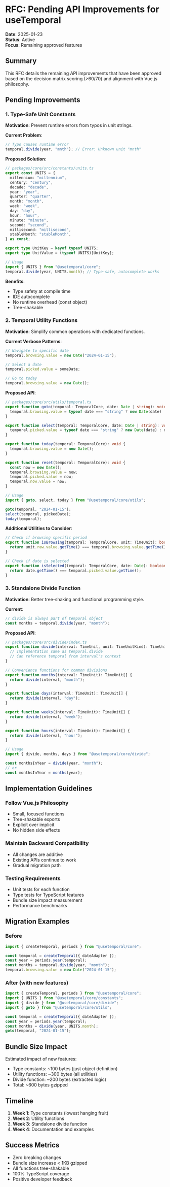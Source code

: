 # RFC: Pending API Improvements for useTemporal

**Date**: 2025-01-23  
**Status**: Active  
**Focus**: Remaining approved features

## Summary

This RFC details the remaining API improvements that have been approved based on the decision matrix scoring (>60/70) and alignment with Vue.js philosophy.

## Pending Improvements

### 1. Type-Safe Unit Constants

**Motivation**: Prevent runtime errors from typos in unit strings.

**Current Problem**:

```typescript
// Typo causes runtime error
temporal.divide(year, "mnth"); // Error: Unknown unit "mnth"
```

**Proposed Solution**:

```typescript
// packages/core/src/constants/units.ts
export const UNITS = {
  millennium: "millennium",
  century: "century",
  decade: "decade",
  year: "year",
  quarter: "quarter",
  month: "month",
  week: "week",
  day: "day",
  hour: "hour",
  minute: "minute",
  second: "second",
  millisecond: "millisecond",
  stableMonth: "stableMonth",
} as const;

export type UnitKey = keyof typeof UNITS;
export type UnitValue = (typeof UNITS)[UnitKey];

// Usage
import { UNITS } from "@usetemporal/core";
temporal.divide(year, UNITS.month); // Type-safe, autocomplete works
```

**Benefits**:

- Type safety at compile time
- IDE autocomplete
- No runtime overhead (const object)
- Tree-shakable

### 2. Temporal Utility Functions

**Motivation**: Simplify common operations with dedicated functions.

**Current Verbose Patterns**:

```typescript
// Navigate to specific date
temporal.browsing.value = new Date("2024-01-15");

// Select a date
temporal.picked.value = someDate;

// Go to today
temporal.browsing.value = new Date();
```

**Proposed API**:

```typescript
// packages/core/src/utils/temporal.ts
export function goto(temporal: TemporalCore, date: Date | string): void {
  temporal.browsing.value = typeof date === "string" ? new Date(date) : date;
}

export function select(temporal: TemporalCore, date: Date | string): void {
  temporal.picked.value = typeof date === "string" ? new Date(date) : date;
}

export function today(temporal: TemporalCore): void {
  temporal.browsing.value = new Date();
}

export function reset(temporal: TemporalCore): void {
  const now = new Date();
  temporal.browsing.value = now;
  temporal.picked.value = now;
  temporal.now.value = now;
}

// Usage
import { goto, select, today } from "@usetemporal/core/utils";

goto(temporal, "2024-01-15");
select(temporal, pickedDate);
today(temporal);
```

**Additional Utilities to Consider**:

```typescript
// Check if browsing specific period
export function isBrowsing(temporal: TemporalCore, unit: TimeUnit): boolean {
  return unit.raw.value.getTime() === temporal.browsing.value.getTime();
}

// Check if date is selected
export function isSelected(temporal: TemporalCore, date: Date): boolean {
  return date.getTime() === temporal.picked.value.getTime();
}
```

### 3. Standalone Divide Function

**Motivation**: Better tree-shaking and functional programming style.

**Current**:

```typescript
// divide is always part of temporal object
const months = temporal.divide(year, "month");
```

**Proposed API**:

```typescript
// packages/core/src/divide/index.ts
export function divide(interval: TimeUnit, unit: TimeUnitKind): TimeUnit[] {
  // Implementation same as temporal.divide
  // Can reference temporal from interval's context
}

// Convenience functions for common divisions
export function months(interval: TimeUnit): TimeUnit[] {
  return divide(interval, "month");
}

export function days(interval: TimeUnit): TimeUnit[] {
  return divide(interval, "day");
}

export function weeks(interval: TimeUnit): TimeUnit[] {
  return divide(interval, "week");
}

export function hours(interval: TimeUnit): TimeUnit[] {
  return divide(interval, "hour");
}

// Usage
import { divide, months, days } from "@usetemporal/core/divide";

const monthsInYear = divide(year, "month");
// or
const monthsInYear = months(year);
```

## Implementation Guidelines

### Follow Vue.js Philosophy

- Small, focused functions
- Tree-shakable exports
- Explicit over implicit
- No hidden side effects

### Maintain Backward Compatibility

- All changes are additive
- Existing APIs continue to work
- Gradual migration path

### Testing Requirements

- Unit tests for each function
- Type tests for TypeScript features
- Bundle size impact measurement
- Performance benchmarks

## Migration Examples

### Before

```typescript
import { createTemporal, periods } from "@usetemporal/core";

const temporal = createTemporal({ dateAdapter });
const year = periods.year(temporal);
const months = temporal.divide(year, "month");
temporal.browsing.value = new Date("2024-01-15");
```

### After (with new features)

```typescript
import { createTemporal, periods } from "@usetemporal/core";
import { UNITS } from "@usetemporal/core/constants";
import { divide } from "@usetemporal/core/divide";
import { goto } from "@usetemporal/core/utils";

const temporal = createTemporal({ dateAdapter });
const year = periods.year(temporal);
const months = divide(year, UNITS.month);
goto(temporal, "2024-01-15");
```

## Bundle Size Impact

Estimated impact of new features:

- Type constants: ~100 bytes (just object definition)
- Utility functions: ~300 bytes (all utilities)
- Divide function: ~200 bytes (extracted logic)
- Total: ~600 bytes gzipped

## Timeline

1. **Week 1**: Type constants (lowest hanging fruit)
2. **Week 2**: Utility functions
3. **Week 3**: Standalone divide function
4. **Week 4**: Documentation and examples

## Success Metrics

- Zero breaking changes
- Bundle size increase < 1KB gzipped
- All functions tree-shakable
- 100% TypeScript coverage
- Positive developer feedback
